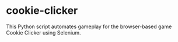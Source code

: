 # cookie-clicker
This Python script automates gameplay for the browser-based game Cookie Clicker using Selenium.

